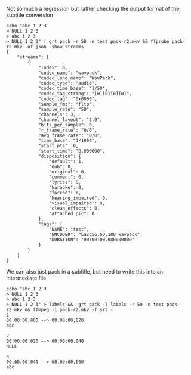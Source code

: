 Not so much a regression but rather checking the output format of the subtitle conversion

    echo "abc 1 2 3
    > NULL 1 2 3
    > abc 1 2 3
    > NULL 1 2 3" | grt pack -r 50 -n test pack-r2.mkv && ffprobe pack-r2.mkv -of json -show_streams
    {
        "streams": [
            {
                "index": 0,
                "codec_name": "wavpack",
                "codec_long_name": "WavPack",
                "codec_type": "audio",
                "codec_time_base": "1/50",
                "codec_tag_string": "[0][0][0][0]",
                "codec_tag": "0x0000",
                "sample_fmt": "fltp",
                "sample_rate": "50",
                "channels": 3,
                "channel_layout": "3.0",
                "bits_per_sample": 0,
                "r_frame_rate": "0/0",
                "avg_frame_rate": "0/0",
                "time_base": "1/1000",
                "start_pts": 0,
                "start_time": "0.000000",
                "disposition": {
                    "default": 1,
                    "dub": 0,
                    "original": 0,
                    "comment": 0,
                    "lyrics": 0,
                    "karaoke": 0,
                    "forced": 0,
                    "hearing_impaired": 0,
                    "visual_impaired": 0,
                    "clean_effects": 0,
                    "attached_pic": 0
                },
                "tags": {
                    "NAME": "test",
                    "ENCODER": "Lavc56.60.100 wavpack",
                    "DURATION": "00:00:00.080000000"
                }
            }
        ]
    }


 We can also just pack in a subtitle, but need to write this into an intermediate file

    echo "abc 1 2 3
    > NULL 1 2 3
    > abc 1 2 3
    > NULL 1 2 3" > labels &&  grt pack -l labels -r 50 -n test pack-r2.mkv && ffmpeg -i pack-r2.mkv -f srt -
    1
    00:00:00,000 --> 00:00:00,020
    abc
    
    2
    00:00:00,020 --> 00:00:00,040
    NULL
    
    3
    00:00:00,040 --> 00:00:00,060
    abc
    

